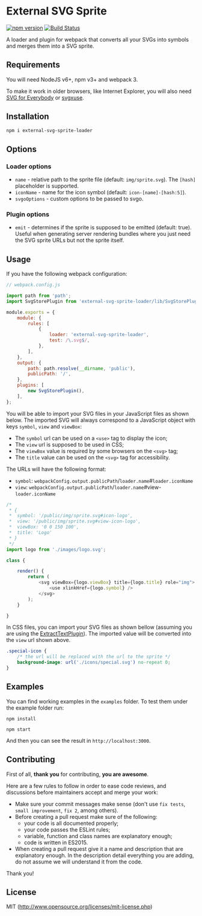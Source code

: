 # External SVG Sprite

[![npm version](https://badge.fury.io/js/external-svg-sprite-loader.svg)](https://badge.fury.io/js/external-svg-sprite-loader)
[![Build Status](https://travis-ci.org/karify/external-svg-sprite-loader.svg?branch=master)](https://travis-ci.org/karify/external-svg-sprite-loader)

A loader and plugin for webpack that converts all your SVGs into symbols and merges them into a SVG sprite.

## Requirements

You will need NodeJS v6+, npm v3+ and webpack 3.

To make it work in older browsers, like Internet Explorer, you will also need [SVG for Everybody](https://github.com/jonathantneal/svg4everybody) or [svgxuse](https://github.com/Keyamoon/svgxuse).

## Installation

```bash
npm i external-svg-sprite-loader
```

## Options

### Loader options

- `name` - relative path to the sprite file (default: `img/sprite.svg`). The `[hash]` placeholder is supported.
- `iconName` - name for the icon symbol (default: `icon-[name]-[hash:5]`).
- `svgoOptions` - custom options to be passed to svgo.

### Plugin options

- `emit` - determines if the sprite is supposed to be emitted (default: true). Useful when generating server rendering bundles where you just need the SVG sprite URLs but not the sprite itself.

## Usage

If you have the following webpack configuration:

```js
// webpack.config.js

import path from 'path';
import SvgStorePlugin from 'external-svg-sprite-loader/lib/SvgStorePlugin';

module.exports = {
    module: {
        rules: [
            {
                loader: 'external-svg-sprite-loader',
                test: /\.svg$/,
            },
        ],
    },
    output: {
        path: path.resolve(__dirname, 'public'),
        publicPath: '/',
    },
    plugins: [
        new SvgStorePlugin(),
    ],
};
```

You will be able to import your SVG files in your JavaScript files as shown below.
The imported SVG will always correspond to a JavaScript object with keys `symbol`, `view` and `viewBox`:
- The `symbol` url can be used on a `<use>` tag to display the icon;
- The `view` url is supposed to be used in CSS;
- The `viewBox` value is required by some browsers on the `<svg>` tag;
- The `title` value can be used on the `<svg>` tag for accessibility.

The URLs will have the following format:
- `symbol`: `webpackConfig.output.publicPath`/`loader.name`#`loader.iconName`
- `view`: `webpackConfig.output.publicPath`/`loader.name`#view-`loader.iconName`

```js
/*
 * {
 *  symbol: '/public/img/sprite.svg#icon-logo',
 *  view: '/public/img/sprite.svg#view-icon-logo',
 *  viewBox: '0 0 150 100',
 *  title: 'Logo'
 * }
 */
import logo from './images/logo.svg';

class {

    render() {
        return (
            <svg viewBox={logo.viewBox} title={logo.title} role="img">
                <use xlinkHref={logo.symbol} />
            </svg>
        );
    }

}
```

In CSS files, you can import your SVG files as shown bellow (assuming you are using the [ExtractTextPlugin](https://github.com/webpack/extract-text-webpack-plugin)).
The imported value will be converted into the `view` url shown above.

```css
.special-icon {
    /* the url will be replaced with the url to the sprite */
    background-image: url('./icons/special.svg') no-repeat 0;
}
```

## Examples

You can find working examples in the `examples` folder. To test them under the example folder run:

`npm install`

`npm start`

And then you can see the result in `http://localhost:3000`.

## Contributing

First of all, **thank you** for contributing, **you are awesome**.

Here are a few rules to follow in order to ease code reviews, and discussions before maintainers accept and merge your work:

- Make sure your commit messages make sense (don't use `fix tests`, `small improvement`, `fix 2`, among others).
- Before creating a pull request make sure of the following:
    - your code is all documented properly;
    - your code passes the ESLint rules;
    - variable, function and class names are explanatory enough;
    - code is written in ES2015.
- When creating a pull request give it a name and description that are explanatory enough. In the description detail everything you are adding, do not assume we will understand it from the code.

Thank you!

## License

MIT (http://www.opensource.org/licenses/mit-license.php)
